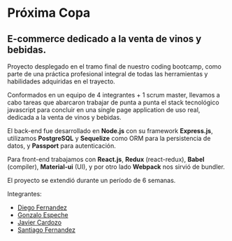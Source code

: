 # Próxima Copa
## E-commerce dedicado a la venta de vinos y bebidas.

Proyecto desplegado en el tramo final de nuestro coding bootcamp, como parte de una práctica profesional integral de todas las herramientas y habilidades adquiridas en el trayecto.

Conformados en un equipo de 4 integrantes + 1 scrum master, llevamos a cabo tareas que abarcaron trabajar de punta a punta el stack tecnológico javascript para concluir en una single page application de uso real, dedicada a la venta de vinos y bebidas.

El back-end fue desarrollado en **Node.js** con su framework **Express.js**, utilizamos **PostgreSQL** y **Sequelize** como ORM para la persistencia de datos, y **Passport** para autenticación. 

Para front-end trabajamos con **React.js**, **Redux** (react-redux), **Babel** (compiler), **Material-ui** (UI), y por otro lado **Webpack** nos sirvió de bundler.

El proyecto se extendió durante un período de 6 semanas.

Integrantes:
* [Diego Fernandez](https://github.com/diegofernandezfontana)
* [Gonzalo Espeche](https://github.com/gonpeche)
* [Javier Cardozo](https://github.com/CardozoJavier)
* [Santiago Fernandez](https://github.com/santiagofz)
